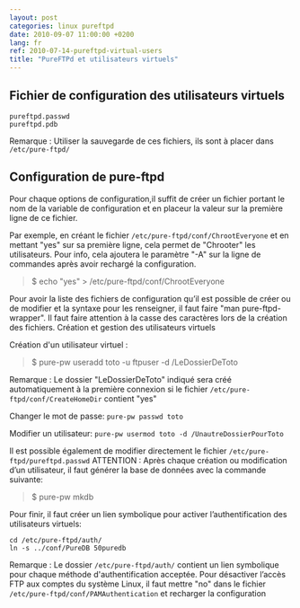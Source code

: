 ```yaml
---
layout: post
categories: linux pureftpd
date: 2010-09-07 11:00:00 +0200
lang: fr
ref: 2010-07-14-pureftpd-virtual-users
title: "PureFTPd et utilisateurs virtuels"
---
```


## Fichier de configuration des utilisateurs virtuels
```
pureftpd.passwd
pureftpd.pdb
```
Remarque : Utiliser la sauvegarde de ces fichiers, ils sont à placer dans `/etc/pure-ftpd/`

## Configuration de pure-ftpd
Pour chaque options de configuration,il suffit de créer un fichier portant le nom de la variable de configuration et en placeur la valeur sur la première ligne de ce fichier.

Par exemple, en créant le fichier `/etc/pure-ftpd/conf/ChrootEveryone` et en mettant "yes" sur sa première ligne, cela permet de "Chrooter" les utilisateurs. Pour info, cela ajoutera le paramètre "-A" sur la ligne de commandes après avoir rechargé la configuration.

> $ echo "yes" > /etc/pure-ftpd/conf/ChrootEveryone

Pour avoir la liste des fichiers de configuration qu’il est possible de créer ou de modifier et la syntaxe pour les renseigner, il faut faire "man pure-ftpd-wrapper". Il faut faire attention à la casse des caractères lors de la création des fichiers.
Création et gestion des utilisateurs virtuels

Création d'un utilisateur virtuel :
> $ pure-pw useradd toto -u ftpuser -d /LeDossierDeToto

Remarque : Le dossier "LeDossierDeToto" indiqué sera créé automatiquement à la première connexion si le fichier `/etc/pure-ftpd/conf/CreateHomeDir` contient "yes"

Changer le mot de passe:
`pure-pw passwd toto`

Modifier un utilisateur:
`pure-pw usermod toto -d /UnautreDossierPourToto`

Il est possible également de modifier directement le fichier `/etc/pure-ftpd/pureftpd.passwd`
ATTENTION : Après chaque création ou modification d’un utilisateur, il faut générer la base de données avec la commande suivante:
> $ pure-pw mkdb

Pour finir, il faut créer un lien symbolique pour activer l’authentification des utilisateurs virtuels:
```
cd /etc/pure-ftpd/auth/
ln -s ../conf/PureDB 50puredb
```

Remarque : Le dossier `/etc/pure-ftpd/auth/` contient un lien symbolique pour chaque méthode d'authentification acceptée. Pour désactiver l’accès FTP aux comptes du système Linux, il faut mettre "no" dans le fichier `/etc/pure-ftpd/conf/PAMAuthentication` et recharger la configuration
